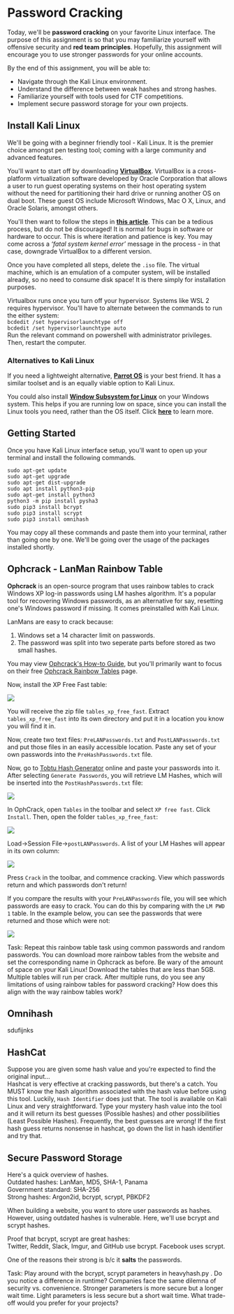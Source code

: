 # Password Cracking

Today, we'll be **password cracking** on your favorite Linux interface.  The purpose of this assignment is so that you may familiarize yourself with offensive security and **red team principles**. Hopefully, this assignment will encourage you to use stronger passwords for your online accounts.

By the end of this assignment, you will be able to:  
- Navigate through the Kali Linux environment.
- Understand the difference between weak hashes and strong hashes.
- Familiarize yourself with tools used for CTF competitions.
- Implement secure password storage for your own projects.

## Install Kali Linux

We'll be going with a beginner friendly tool - Kali Linux. It is the premier choice amongst pen testing tool; coming with a large community and advanced features.

You'll want to start off by downloading **[VirtualBox](https://www.virtualbox.org/)**. VirtualBox is a cross-platform virtualization software developed by Oracle Corporation that allows a user to run guest operating systems on their host operating system without the need for partitioning their hard drive or running another OS on dual boot. These guest OS include Microsoft Windows, Mac O X, Linux, and Oracle Solaris, amongst others.

You'll then want to follow the steps in [**this article**](https://phoenixnap.com/kb/how-to-install-kali-linux-on-virtualbox). This can be a tedious process, but do not be discouraged! It is normal for bugs in software or hardware to occur. This is where iteration and patience is key. You may come across a *‘fatal system kernel error’* message in the process - in that case, downgrade VirtualBox to a different version.

Once you have completed all steps, delete the `.iso` file. The virtual machine, which is an emulation of a computer system, will be installed already, so no need to consume disk space! It is there simply for installation purposes.

Virtualbox runs once you turn off your hypervisor. Systems like WSL 2 requires hypervisor. You'll have to alternate between the commands to run the either system:  
`bcdedit /set hypervisorlaunchtype off`  
`bcdedit /set hypervisorlaunchtype auto`  
Run the relevant command on powershell with administrator privileges. Then, restart the computer. 

### Alternatives to Kali Linux

If you need a lightweight alternative, **[Parrot OS](https://parrotsec.org/docs/installation.html)** is your best friend. It has a similar toolset and is an equally viable option to Kali Linux.

You could also install **[Window Subsystem for Linux](https://docs.microsoft.com/en-us/windows/wsl/install)** on your Windows system. This helps if you are running low on space, since you can install the Linux tools you need, rather than the OS itself. Click **[here](https://simontaplin.net/2019/03/29/how-to-install-all-the-penetration-testing-tools-in-kali-linux-for-windows-subsystem-for-linux/)** to 
learn more.

## Getting Started

Once you have Kali Linux interface setup, you'll want to open up your terminal and install the following commands.

```
sudo apt-get update 
sudo apt-get upgrade
sudo apt-get dist-upgrade 
sudo apt install python3-pip 
sudo apt-get install python3 
python3 -m pip install pysha3 
sudo pip3 install bcrypt 
sudo pip3 install scrypt 
sudo pip3 install omnihash 
```

You may copy all these commands and paste them into your terminal, rather than going one by one. We'll be going over the usage of the packages installed shortly.

## Ophcrack - LanMan Rainbow Table

**Ophcrack** is an open-source program that uses rainbow tables to crack Windows XP log-in passwords using LM hashes algorithm. It's a popular tool for recovering Windows passwords, as an alternative for say, resetting one's Windows password if missing. It comes preinstalled with Kali Linux.  

LanMans are easy to crack because:  
1. Windows set a 14 character limit on passwords.  
2. The password was split into two seperate parts before stored as two small hashes.

You may view [Ophcrack's How-to Guide](https://sourceforge.net/p/ophcrack/wiki/ophcrack%20Howto/), but you'll primarily want to focus on their free [Ophcrack Rainbow Tables](https://ophcrack.sourceforge.io/tables.php) page.

Now, install the XP Free Fast table:

![](image/README/1634721406140.png)

You will receive the zip file `tables_xp_free_fast`. Extract `tables_xp_free_fast` into its own directory and put it in a location you know you will find it in.

Now, create two text files: `PreLANPasswords.txt` and `PostLANPasswords.txt` and put those files in an easily accessible location. Paste any set of your own passwords into the `PreHashPasswords.txt` file.

Now, go to [Tobtu Hash Generator](https://tobtu.com/lmntlm.php) online and paste your passwords into it. After selecting `Generate Passwords`, you will retrieve LM Hashes, which will be inserted into the `PostHashPasswords.txt` file:

![](image/README/1634721434251.png)

In OphCrack, open `Tables` in the toolbar and select `XP free fast`. Click `Install`. Then, open the folder `tables_xp_free_fast`:

![](image/README/1634721456406.png)

Load->Session File->`postLANPasswords`. A list of your LM Hashes will appear in its own column:

![](image/README/1634721476082.png)

Press `Crack` in the toolbar, and commence cracking. View which passwords return and which passwords don't return!

If you compare the results with your `PreLANPasswords` file, you will see which passwords are easy to crack. You can do this by comparing with the `LM PWD 1` table. In the example below, you can see the passwords that were returned and those which were not:

![](image/README/1634721544901.png)  

Task: Repeat this rainbow table task using common passwords and random passwords. You can download more rainbow tables from the website and set the corresponding name in Ophcrack as before. Be wary of the amount of space on your Kali Linux! Download the tables that are less than 5GB. Multiple tables will run per crack. After multiple runs, do you see any limitations of using rainbow tables for password cracking? How does this align with the way rainbow tables work?

## Omnihash

sdufijnks

## HashCat

Suppose you are given some hash value and you're expected to find the original input...  
Hashcat is very effective at cracking passwords, but there's a catch. You MUST know the hash algorithm associated with the hash value before using this tool. Luckily, `Hash Identifier` does just that. The tool is available on Kali Linux and very straightforward. Type your mystery hash value into the tool and it will return its best guesses (Possible hashes) and other possibilities (Least Possible Hashes). Frequently, the best guesses are wrong! If the first hash guess returns nonsense in hashcat, go down the list in hash identifier and try that.  

## Secure Password Storage  

Here's a quick overview of hashes.  
Outdated hashes: LanMan, MD5, SHA-1, Panama  
Government standard: SHA-256  
Strong hashes: Argon2id, bcrypt, scrypt, PBKDF2  

When building a website, you want to store user passwords as hashes. However, using outdated hashes is vulnerable. Here, we'll use bcrypt and scrypt hashes.  

Proof that bcrypt, scrypt are great hashes:  
Twitter, Reddit, Slack, Imgur, and GitHub use bcrypt.
Facebook uses scrypt.  

One of the reasons their strong is b/c it **salts** the passwords.  

Task: Play around with the bcrypt, scrypt parameters in heavyhash.py . Do you notice a difference in runtime? Companies face the same dilemna of security vs. convenience. Stronger parameters is more secure but a longer wait time. Light parameters is less secure but a short wait time. What trade-off would you prefer for your projects? 
